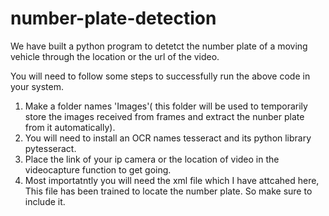 # number-plate-detection
We have built a python program to detetct the number plate of a moving vehicle through the location or the url of the video.



You will need to follow some steps to successfully run the above code in your system.
1) Make a folder names 'Images'( this folder will be used to temporarily store the images received from frames and extract the nunber plate from it automatically).
2) You will need to install an OCR names tesseract and its python library pytesseract.
3) Place the link of your ip camera or the location  of video in the videocapture function to get going.
4) Most importatntly you will need the xml file which I have attcahed here, This file has been trained to locate the number plate. So make sure to include it.
